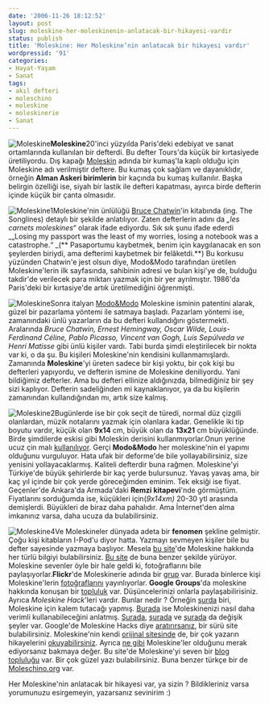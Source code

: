 ```yaml
---
date: '2006-11-26 18:12:52'
layout: post
slug: moleskine-her-moleskinenin-anlatacak-bir-hikayesi-vardir
status: publish
title: 'Moleskine: Her Moleskine’nin anlatacak bir hikayesi vardır'
wordpressid: '91'
categories:
- Hayat-Yaşam
- Sanat
tags:
- akıl defteri
- moleschino
- moleskine
- moleskinerie
- Sanat
---
```


![Moleskine](http://static.flickr.com/92/280188197_ebdb366552_m.jpg)**Moleskine**20'inci yüzyılda Paris'deki edebiyat ve sanat ortamlarında kullanılan bir defterdi. Bu defter Tours'da küçük bir kırtasiyede üretiliyordu. Dış kapağı [Moleskin](http://de.wikipedia.org/wiki/Moleskin) adında bir kumaş'la kaplı olduğu için Moleskine adı verilmiştir deftere. Bu kumaş çok sağlam ve dayanıklıdır, örneğin **Alman Askeri birimlerin** bir kaçında bu kumaş kullanılır. Başka belirgin özelliği ise, siyah bir lastik ile defteri kapatması, ayırca birde defterin içinde küçük bir çanta olmasıdır.

![Moleskine1](http://static.flickr.com/92/266386931_477ca88f04_m_d.jpg)Moleskine'nin ünlülüğü [Bruce Chatwin](http://en.wikipedia.org/wiki/Bruce_Chatwin)'in kitabında (ing. The Songlines) detaylı bir şekilde anlatılıyor. Zaten defterlerin adını da _„les carnets moleskines“_ olarak ifade ediyordu.  Sık sık şunu ifade ederdi _„Losing my passport was the least of my worries, losing a notebook was a catastrophe.“ _(** Pasaportumu kaybetmek, benim için kaygılanacak en son şeylerden biriydi, ama defterimi kaybetmek bir felâketdi.**)  Bu korkusu yüzünden Chatwin'e jest olsun diye, Modo&Modo tarafından üretilen Moleskine'lerin ilk sayfasında, sahibinin adresi ve bulan kişi'ye de, bulduğu takdir'de verilecek para miktarı yazmak için bir yer ayrılmıştır. 1986'da Paris'deki bir kırtasiye'de artık üretilmediğini öğrenmişti.

![Moleskine](http://www.murekkep.org/wp-content/uploads/2006/11/moleskine11.jpg)Sonra italyan [Modo&Modo](http://www.moleskine.com/eng/default.htm) Moleskine isminin patentini alarak, güzel bir pazarlama yöntemi ile satmaya başladı. Pazarlam yöntemi ise, zamanındaki ünlü yazarların da bu defteri kullandığını göstermekti. Aralarında _Bruce Chatwin, Ernest Hemingway, Oscar Wilde, Louis-Ferdinand Céline, Pablo Picasso, Vincent van Gogh, Luis Sepúlveda ve Henri Matisse_ gibi ünlü kişiler vardı. Tabi burda şimdi eleştirilecek bir nokta var ki, o da şu. Bu kişileri Moleskine'nin kendisini kullanmamışlardı. Zamanında **Moleskine**'yi üreten sadece bir kişi yoktu, bir çok kişi bu defterleri yapıyordu, ve defterin ismine de Moleskine deniliyordu. Yani bildiğimiz defterler. Ama bu defteri ellinize aldığınızda, bilmediğiniz bir şey sizi kaplıyor. Defterin sadeliğinden mi kaynaklanıyor, ya da bu kişilerin zamanından kullandığından mı, artık size kalmış.

![Moleskine2](http://img88.imageshack.us/img88/5416/moleskinesecitnu0.jpg)Bugünlerde ise bir çok seçit de türedi, normal düz çizgili olanlardan, müzik notalarını yazmak için olanlara kadar. Genelikle iki tip boyutu vardır, küçük olan **9x14** cm, büyük olan da **13x21** cm büyüklüğünde. Birde şimdilerde eskisi gibi Moleskin derisini kullanmıyorlar.Onun yerine ucuz çin malı [kullanılıyor](http://ninthwavedesigns.typepad.com/ninth_wave_designs/2006/08/moleskines_in_c.html). Gerçi **Modo&Modo** her moleskine'nin el yapımı olduğunu vurguluyor. Hata ufak bir deforme'de bile yollayabilirsiniz, size yenisini yollayacaklarmış. Kaliteli defterdir buna rağmen. Moleskine'yi Türkiye'de büyük şehirlerde bir kaç yerde bulursunuz. Yavaş yavaş ama, bir kaç yıl içinde bir çok yerde göreceğimden eminim. Tek eksiği ise fiyat. Geçenler'de Ankara'da Armada'daki **Remzi kitapevi**'nde görmüştüm. Fiyatlarını sorduğumda ise, küçükleri için(_9x14xm)_ 20-30 ytl arasında demişlerdi. Büyükleri de biraz daha pahalıdır. Ama İnternet'den alma imkanınız varsa, daha ucuza da bulabilirsiniz.

![Moleskine4](http://static.flickr.com/110/260826785_5144079242_m_d.jpg)Ve Moleskineler dünyada adeta bir **fenomen** şekline gelmiştir. Çoğu kişi kitabların I-Pod'u diyor hatta. Yazmayı sevmeyen kişiler bile bu defter sayesinde yazmaya başlıyor. Mesela [bu site](http://ninthwavedesigns.typepad.com/ninth_wave_designs/moleskine/index.html)'de Moleskine hakkında her türlü bilgiyi bulabilirsiniz. [Bu site](http://www.moleskineart.com/) de buna benzer şekilde yürüyor. Moleskine sevenler öyle bir hale geldi ki, fotoğraflarını bile paylaşıyorlar.**Flickr**'de Moleskinerie adında bir [grup](http://www.flickr.com/groups/moleskinerie/) var. Burada binlerce kişi Moleskine'lerin [fotoğraflarını](http://www.flickr.com/groups/moleskinerie/pool/) yayınlıyorlar. **Google Groups**'da moleskine hakkında konuşan bir [topluluk](http://groups.google.com/group/Moleskinerie) var. Düşüncelerinizi onlarla paylaşabilirisiniz. Ayrıca _Moleskine Hack_'leri vardır. Bunlar nedir ? Örneğin [şurda](http://www.flickr.com/photos/bubi/sets/72057594047893483/) biri, Moleskine için kalem tutacağı yapmış. [Burada](http://www.43folders.com/2004/11/18/more-moleskine-hacks/) ise Moleskinenizi nasıl daha verimli kullanabileceğini anlatmış. [Şurada](http://pigpog.com/node/1030), [şurada](http://www.litwack.org/?page_id=1441) ve [şurada](http://ninthwavedesigns.typepad.com/ninth_wave_designs/moleskine_hacks/index.html) da değişik şeyler var. Google'de Moleskine Hacks diye [aratırırsanız](http://www.google.com.tr/search?q=moleskine+hacks&ie=utf-8&oe=utf-8&rls=org.mozilla:en-US:unofficial&client=firefox-a), bir sürü site bulabilirsiniz. Moleskine'nin kendi [orijinal sitesinde](http://www.moleskine.com/eng/default.htm) de, bir çok yazarın hikayelerini [okuyabilirsiniz](http://www.moleskine.com/eng/_interni/storie/default.htm). Ayrıca [ne gibi](http://www.moleskine.com/eng/_interni/catalogo/default.htm) Moleskine'ler olduğunu merak ediyorsanız bakmaya değer. Bu site'de Moleskine'yi seven bir [blog topluluğu](http://www.moleskinerie.com/) var. Bir çok güzel yazı bulabilirsiniz. Buna benzer türkçe bir de [Moleschino.org](http://www.moleschino.org/) var.

Her Moleskine'nin anlatacak bir hikayesi var, ya sizin ? Bildikleriniz varsa yorumunuzu esirgemeyin, yazarsanız sevinirim :)
